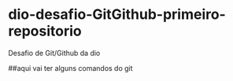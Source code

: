 # dio-desafio-GitGithub-primeiro-repositorio
Desafio de Git/Github da dio

##aqui vai ter alguns comandos do git
